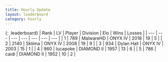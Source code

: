 ```yaml
---
title: Hourly Update
layout: leaderboard
category: hourly
---
```


{: .leaderboard}
| Rank | LV | Player | Division | Elo | Wins | Losses |
| --- | --- | --- | --- | --- | --- | --- |
| <span data-change="0">1</span> | 789 | <span title="ID: 261794">MalwareHD</span> | ONYX IV | <span data-change="0">2018</span> | <span data-change="0">19</span> | <span data-change="0">5</span> |
| <span data-change="1">2</span> | 2140 | <span title="ID: 353063">Sktima</span> | ONYX IV | <span data-change="8">2008</span> | <span data-change="1">19</span> | <span data-change="0">9</span> |
| <span data-change="-1">3</span> | 934 | <span title="ID: 174294">Dylan Hall</span> | ONYX IV | <span data-change="0">2003</span> | <span data-change="0">15</span> | <span data-change="0">1</span> |
| <span data-change="4">4</span> | 960 | <span title="ID: 41925">lucapoke</span> | DIAMOND II | <span data-change="22">1957</span> | <span data-change="2">13</span> | <span data-change="0">6</span> |
| <span data-change="-1">5</span> | 786 | <span title="ID: 517164">caidi</span> | DIAMOND II | <span data-change="0">1952</span> | <span data-change="0">10</span> | <span data-change="0">2</span> |